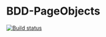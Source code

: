 # BDD-PageObjects
[![Build status](https://ci.appveyor.com/api/projects/status/tky1k2hjvvf19gsc?svg=true)](https://ci.appveyor.com/project/HelgaMas/bdd-pageobjects)
